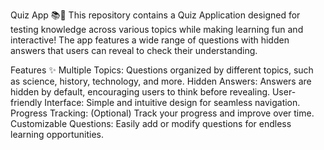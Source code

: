 Quiz App 📚🎉
This repository contains a Quiz Application designed for testing knowledge across various topics while making learning fun and interactive! The app features a wide range of questions with hidden answers that users can reveal to check their understanding.

Features ✨
Multiple Topics: Questions organized by different topics, such as science, history, technology, and more.
Hidden Answers: Answers are hidden by default, encouraging users to think before revealing.
User-friendly Interface: Simple and intuitive design for seamless navigation.
Progress Tracking: (Optional) Track your progress and improve over time.
Customizable Questions: Easily add or modify questions for endless learning opportunities.

